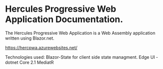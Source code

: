 # Hercules Progressive Web Application Documentation.

The Hercules Progressive Web Application is a Web Assembly application written using Blazor.net.

https://hercpwa.azurewebsites.net/

Technologies used:
Blazor-State for client side state managment.
Edge UI -
dotnet Core 2.1 
MediatR
